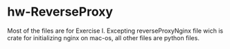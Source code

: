 # hw-ReverseProxy

Most of the files are for Exercise I. Excepting reverseProxyNginx file wich is crate for initializing nginx on mac-os, all other files are python files. 
